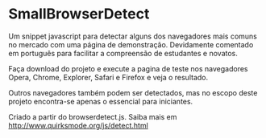 # SmallBrowserDetect
Um snippet javascript para detectar alguns dos navegadores mais comuns no mercado com uma página de demonstração. 
Devidamente comentado em português para facilitar a compreensão de estudantes e novatos.

Faça download do projeto e execute a pagina de teste nos navegadores Opera, Chrome, Explorer, Safari e Firefox e veja o resultado.

Outros navegadores também podem ser detectados, mas no escopo deste projeto encontra-se apenas o essencial para iniciantes.

Criado a partir do browserdetect.js. Saiba mais em http://www.quirksmode.org/js/detect.html
